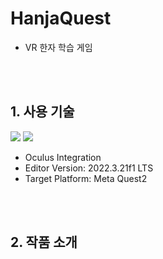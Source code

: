 # HanjaQuest
- VR 한자 학습 게임
<br>
<br>

## 1. 사용 기술
<img src="https://img.shields.io/badge/unity-%23000000.svg?style=for-the-badge&logo=unity&logoColor=white"/> <img src="https://img.shields.io/badge/c%23-%23239120.svg?style=for-the-badge&logo=c-sharp&logoColor=white"/>
<br>
- Oculus Integration
- Editor Version: 2022.3.21f1 LTS
- Target Platform: Meta Quest2
<br>
<br>

## 2. 작품 소개
